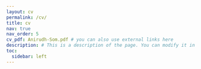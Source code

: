 ```yaml
---
layout: cv
permalink: /cv/
title: cv
nav: true
nav_order: 5
cv_pdf: Anirudh-Som.pdf # you can also use external links here
description: # This is a description of the page. You can modify it in '_pages/cv.md'. You can also change or remove the top pdf download button.
toc:
  sidebar: left
---
```

